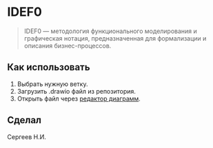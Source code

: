 # IDEF0 
> IDEF0 — методология функционального моделирования и графическая нотация, предназначенная для формализации и описания бизнес-процессов.
## Как использовать
1. Выбрать нужную ветку.
2. Загрузить .drawio файл из репозитория.
3. Открыть файл через [редактор диаграмм](https://app.diagrams.net/).
## Сделал 
Сергеев Н.И.

